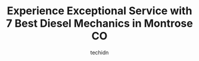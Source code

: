---
layout: ampstory
image: https://images.unsplash.com/photo-1510883056135-32472f0e11b8?ixlib=rb-4.0.3&ixid=MnwxMjA3fDB8MHxwaG90by1wYWdlfHx8fGVufDB8fHx8&auto=format&fit=crop&w=640&h=853&q=80
author: techidn
featured: false
description: Entrust your vehicle to the 7 best Diesel Mechanic in Montrose CO, USA and experience the difference they can make. With their extensive knowledge, state-of-the-art facilities, and commitmen
title: Experience Exceptional Service with 7 Best Diesel Mechanics in Montrose CO
cover:
   title: Experience Exceptional Service with 7 Best Diesel Mechanics in Montrose CO
   subtitle: Rickpate
   background: https://images.unsplash.com/photo-1510883056135-32472f0e11b8?ixlib=rb-4.0.3&ixid=MnwxMjA3fDB8MHxwaG90by1wYWdlfHx8fGVufDB8fHx8&auto=format&fit=crop&w=640&h=853&q=80

pages: 
 - layout: thirds
   top: <h1>#1 Mohrs Automotive</h1>
   bottom: "<p>Really nice people, diagnostics fine… but wow - hello price gouging; I havent seen anything like it quite frankly.  Went there for brake booster diagnostic and they </p>"
   background: https://www.knot35.com/toplist/wp-content/uploads/2023/06/best-diesel-mechanic-1-in-montrose-co-1685834216.jpeg
   backgroundblur: true
 - layout: thirds
   top: <h1>#2 Dads Automotive</h1>
   bottom: "<p>1210 N Townsend Ave, Montrose, CO 81401, United States</p>"
   background: https://www.knot35.com/toplist/wp-content/uploads/2023/06/best-diesel-mechanic-2-in-montrose-co-1685834216.jpeg
   cta:
      link: https://www.knot35.com/toplist/experience-exceptional-service-with-7-best-diesel-mechanics-in-montrose-co/
      text: Experience Exceptional Service with 7 Best Diesel Mechanics in Montrose CO
 - layout: thirds
   top: <h1>#3 Rockworx 4X4</h1>
   bottom: "<p>1940 N Townsend Ave, Montrose, CO 81401, United States</p>"
   background: https://www.knot35.com/toplist/wp-content/uploads/2023/06/best-diesel-mechanic-3-in-montrose-co-1685834217.jpeg
   cta:
      link: https://www.knot35.com/toplist/experience-exceptional-service-with-7-best-diesel-mechanics-in-montrose-co/
      text: Experience Exceptional Service with 7 Best Diesel Mechanics in Montrose CO
 - layout: thirds
   top: <h1>#4 RPM Automotive</h1>
   bottom: "<p>2180 E Main St, Montrose, CO 81401, United States</p>"
   background: https://images.unsplash.com/photo-1632260260864-caf7fde5ec36?ixlib=rb-4.0.3&ixid=MnwxMjA3fDB8MHxwaG90by1wYWdlfHx8fGVufDB8fHx8&auto=format&fit=crop&w=640&h=853&q=80
   cta:
      link: https://www.knot35.com/toplist/experience-exceptional-service-with-7-best-diesel-mechanics-in-montrose-co/
      text: Experience Exceptional Service with 7 Best Diesel Mechanics in Montrose CO
 - layout: thirds
   top: <h1>#5 Es Auto Repair</h1>
   bottom: "<p>310 S Townsend Ave, Montrose, CO 81401, United States</p>"
   background: https://images.unsplash.com/photo-1546497974-b213c9efb599?ixlib=rb-4.0.3&ixid=MnwxMjA3fDB8MHxwaG90by1wYWdlfHx8fGVufDB8fHx8&auto=format&fit=crop&w=640&h=853&q=80
   cta:
      link: https://www.knot35.com/toplist/experience-exceptional-service-with-7-best-diesel-mechanics-in-montrose-co/
      text: Experience Exceptional Service with 7 Best Diesel Mechanics in Montrose CO
 - layout: thirds
   top: <h1>#6 Coleman Alignment & Auto</h1>
   bottom: "<p>328 N 8th St, Montrose, CO 81401, United States</p>"
   background: https://images.unsplash.com/photo-1595364397663-fca4f075d796?ixlib=rb-4.0.3&ixid=MnwxMjA3fDB8MHxwaG90by1wYWdlfHx8fGVufDB8fHx8&auto=format&fit=crop&w=640&h=853&q=80
   cta:
      link: https://www.knot35.com/toplist/experience-exceptional-service-with-7-best-diesel-mechanics-in-montrose-co/
      text: Experience Exceptional Service with 7 Best Diesel Mechanics in Montrose CO
 - layout: thirds
   top: <h1>#7 Montrose Tire & Brake</h1>
   bottom: "<p>2135 E Main St, Montrose, CO 81401, United States</p>"
   background: https://images.unsplash.com/photo-1618556658017-fd9c732d1360?ixlib=rb-4.0.3&ixid=MnwxMjA3fDB8MHxwaG90by1wYWdlfHx8fGVufDB8fHx8&auto=format&fit=crop&w=640&h=853&q=80
   cta:
      link: https://www.knot35.com/toplist/experience-exceptional-service-with-7-best-diesel-mechanics-in-montrose-co/
      text: Experience Exceptional Service with 7 Best Diesel Mechanics in Montrose CO
 - layout: thirds
   middle: Continue reading...
   background: https://images.unsplash.com/photo-1602536052359-ef94c21c5948?ixlib=rb-4.0.3&ixid=MnwxMjA3fDB8MHxwaG90by1wYWdlfHx8fGVufDB8fHx8&auto=format&fit=crop&w=640&h=853&q=80
   cta:
      link: https://www.knot35.com/toplist/experience-exceptional-service-with-7-best-diesel-mechanics-in-montrose-co/
      text: Experience Exceptional Service with 7 Best Diesel Mechanics in Montrose CO
      
---